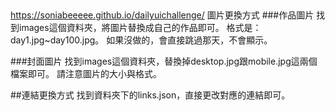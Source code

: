 ## 
https://soniabeeeee.github.io/dailyuichallenge/
圖片更換方式 ###作品圖片 找到images這個資料夾，將圖片替換成自己的作品即可。
格式是：day1.jpg~day100.jpg。
如果沒做的，會直接跳過那天，不會顯示。

###封面圖片 找到images這個資料夾，替換掉desktop.jpg跟mobile.jpg這兩個檔案即可。
請注意圖片的大小與格式。

##連結更換方式 找到資料夾下的links.json，直接更改對應的連結即可。

